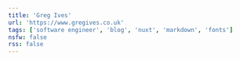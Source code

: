 ```yaml
---
title: 'Greg Ives'
url: 'https://www.gregives.co.uk'
tags: ['software engineer', 'blog', 'nuxt', 'markdown', 'fonts']
nsfw: false
rss: false
---
```

